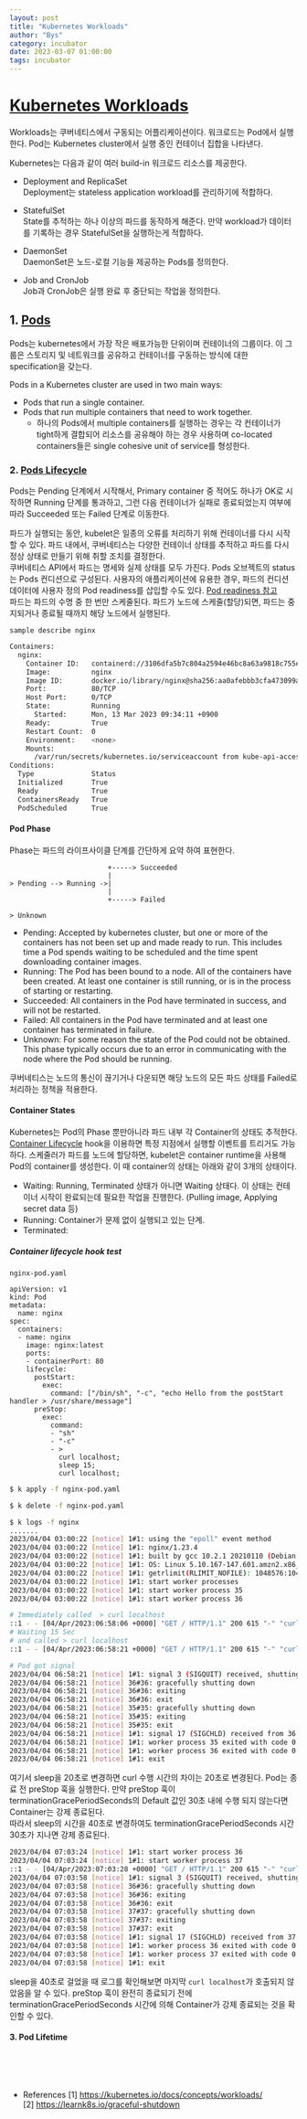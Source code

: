 ```yaml
---
layout: post
title: "Kubernetes Workloads"
author: "Bys"
category: incubator
date: 2023-03-07 01:00:00
tags: incubator
---
```


# [Kubernetes Workloads](https://kubernetes.io/docs/concepts/workloads/)
Workloads는 쿠버네티스에서 구동되는 어플리케이션이다. 워크로드는 Pod에서 실행한다. Pod는 Kubernetes cluster에서 실행 중인 컨테이너 집합을 나타낸다. 

Kubernetes는 다음과 같이 여러 build-in 워크로드 리소스를 제공한다.  

- Deployment and ReplicaSet  
Deployment는 stateless application workload를 관리하기에 적합하다.  

- StatefulSet  
State를 추적하는 하나 이상의 파드를 동작하게 해준다. 만약 workload가 데이터를 기록하는 경우 StatefulSet을 실행하는게 적합하다. 

- DaemonSet  
DaemonSet은 노드-로컬 기능을 제공하는 Pods를 정의한다.  
  
- Job and CronJob  
Job과 CronJob은 실행 완료 후 중단되는 작업을 정의한다.  


## 1. [Pods](https://kubernetes.io/docs/concepts/workloads/pods/)  
Pods는 kubernetes에서 가장 작은 배포가능한 단위이며 컨테이너의 그룹이다. 이 그룹은 스토리지 및 네트워크를 공유하고 컨테이너를 구동하는 방식에 대한 specification을 갖는다. 

Pods in a Kubernetes cluster are used in two main ways:  
 - Pods that run a single container.  
 - Pods that run multiple containers that need to work together.  
   - 하나의 Pods에서 multiple containers를 실행하는 경우는 각 컨테이너가 tight하게 결합되어 리소스를 공유해야 하는 경우 사용하며 co-located containers들은 single cohesive unit of service를 형성한다. 


### 2. [Pods Lifecycle](https://kubernetes.io/docs/concepts/workloads/pods/pod-lifecycle/)
Pods는 Pending 단계에서 시작해서, Primary container 중 적어도 하나가 OK로 시작하면 Running 단계를 통과하고, 그런 다음 컨테이너가 실패로 종료되었는지 여부에 따라 Succeeded 또는 Failed 단계로 이동한다.  

파드가 실행되는 동안, kubelet은 일종의 오류를 처리하기 위해 컨테이너를 다시 시작할 수 있다. 파드 내에서, 쿠버네티스는 다양한 컨테이너 상태를 추적하고 파드를 다시 정상 상태로 만들기 위해 취할 조치를 결정한다.  
쿠버네티스 API에서 파드는 명세와 실제 상태를 모두 가진다. Pods 오브젝트의 status는 Pods 컨디션으로 구성된다. 사용자의 애플리케이션에 유용한 경우, 파드의 컨디션 데이터에 사용자 정의 Pod readiness를 삽입할 수도 있다. [Pod readiness 참고](https://kubernetes.io/docs/concepts/workloads/pods/pod-lifecycle/#pod-readiness-gate)  
파드는 파드의 수명 중 한 번만 스케줄된다. 파드가 노드에 스케줄(할당)되면, 파드는 중지되거나 종료될 때까지 해당 노드에서 실행된다.  

`sample describe nginx`  
```bash
Containers:
  nginx:
    Container ID:   containerd://3106dfa5b7c804a2594e46bc8a63a9818c755e0a3125a07854dee5feda161142
    Image:          nginx
    Image ID:       docker.io/library/nginx@sha256:aa0afebbb3cfa473099a62c4b32e9b3fb73ed23f2a75a65ce1d4b4f55a5c2ef2
    Port:           80/TCP
    Host Port:      0/TCP
    State:          Running
      Started:      Mon, 13 Mar 2023 09:34:11 +0900
    Ready:          True
    Restart Count:  0
    Environment:    <none>
    Mounts:
      /var/run/secrets/kubernetes.io/serviceaccount from kube-api-access-4fr4z (ro)
Conditions:
  Type              Status
  Initialized       True
  Ready             True
  ContainersReady   True
  PodScheduled      True
```


#### Pod Phase
Phase는 파드의 라이프사이클 단계를 간단하게 요약 하여 표현한다.    
```log
                        +-----> Succeeded  
                        |  
> Pending --> Running ->|  
                        |  
                        +-----> Failed  

> Unknown 
```
- Pending: Accepted by kubernetes cluster, but one or more of the containers has not been set up and made ready to run. This includes time a Pod spends waiting to be scheduled and the time spent downloading container images.  
- Running: The Pod has been bound to a node. All of the containers have been created. At least one container is still running, or is in the process of starting or restarting.  
- Succeeded: All containers in the Pod have terminated in success, and will not be restarted.
- Failed: All containers in the Pod have terminated and at least one container has terminated in failure.
- Unknown: For some reason the state of the Pod could not be obtained. This phase typically occurs due to an error in communicating with the node where the Pod should be running. 

쿠버네티스는 노드의 통신이 끊기거나 다운되면 해당 노드의 모든 파드 상태를 Failed로 처리하는 정책을 적용한다.  


#### Container States
Kubernetes는 Pod의 Phase 뿐만아니라 파드 내부 각 Container의 상태도 추적한다. [Container Lifecycle](https://kubernetes.io/docs/concepts/containers/container-lifecycle-hooks/) hook을 이용하면 특정 지점에서 실행할 이벤트를 트리거도 가능하다. 
스케줄러가 파드를 노드에 할당하면, kubelet은 container runtime을 사용해 Pod의 container를 생성한다. 이 때 container의 상태는 아래와 같이 3개의 상태이다. 

- Waiting: Running, Terminated 상태가 아니면 Waiting 상태다. 이 상태는 컨테이너 시작이 완료되는데 필요한 작업을 진행한다. (Pulling image, Applying secret data 등)
- Running: Container가 문제 없이 실행되고 있는 단계. 
- Terminated:   

##### Container lifecycle hook test
`nginx-pod.yaml`  
```
apiVersion: v1
kind: Pod
metadata:
  name: nginx
spec:
  containers:
  - name: nginx
    image: nginx:latest
    ports:
    - containerPort: 80
    lifecycle:
      postStart:
        exec:
          command: ["/bin/sh", "-c", "echo Hello from the postStart handler > /usr/share/message"]
      preStop:
        exec:
          command:
          - "sh"
          - "-c"
          - >
            curl localhost;
            sleep 15;
            curl localhost;
```

```bash
$ k apply -f nginx-pod.yaml

$ k delete -f nginx-pod.yaml

$ k logs -f nginx
.......
2023/04/04 03:00:22 [notice] 1#1: using the "epoll" event method
2023/04/04 03:00:22 [notice] 1#1: nginx/1.23.4
2023/04/04 03:00:22 [notice] 1#1: built by gcc 10.2.1 20210110 (Debian 10.2.1-6)
2023/04/04 03:00:22 [notice] 1#1: OS: Linux 5.10.167-147.601.amzn2.x86_64
2023/04/04 03:00:22 [notice] 1#1: getrlimit(RLIMIT_NOFILE): 1048576:1048576
2023/04/04 03:00:22 [notice] 1#1: start worker processes
2023/04/04 03:00:22 [notice] 1#1: start worker process 35
2023/04/04 03:00:22 [notice] 1#1: start worker process 36

# Immediately called  > curl localhost
::1 - - [04/Apr/2023:06:58:06 +0000] "GET / HTTP/1.1" 200 615 "-" "curl/7.74.0" "-"
# Waiting 15 Sec 
# and called > curl localhost
::1 - - [04/Apr/2023:06:58:21 +0000] "GET / HTTP/1.1" 200 615 "-" "curl/7.74.0" "-"

# Pod got signal
2023/04/04 06:58:21 [notice] 1#1: signal 3 (SIGQUIT) received, shutting down
2023/04/04 06:58:21 [notice] 36#36: gracefully shutting down
2023/04/04 06:58:21 [notice] 36#36: exiting
2023/04/04 06:58:21 [notice] 36#36: exit
2023/04/04 06:58:21 [notice] 35#35: gracefully shutting down
2023/04/04 06:58:21 [notice] 35#35: exiting
2023/04/04 06:58:21 [notice] 35#35: exit
2023/04/04 06:58:21 [notice] 1#1: signal 17 (SIGCHLD) received from 36
2023/04/04 06:58:21 [notice] 1#1: worker process 35 exited with code 0
2023/04/04 06:58:21 [notice] 1#1: worker process 36 exited with code 0
2023/04/04 06:58:21 [notice] 1#1: exit
```
여기서 sleep을 20초로 변경하면 curl 수행 시간의 차이는 20초로 변경된다. Pod는 종료 전 preStop 훅을 실행한다. 만약 preStop 훅이 terminationGracePeriodSeconds의 Default 값인 30초 내에 수행 되지 않는다면 Container는 강제 종료된다.  
따라서 sleep의 시간을 40초로 변경하여도 terminationGracePeriodSeconds 시간 30초가 지나면 강제 종료된다. 

```bash
2023/04/04 07:03:24 [notice] 1#1: start worker process 36
2023/04/04 07:03:24 [notice] 1#1: start worker process 37
::1 - - [04/Apr/2023:07:03:28 +0000] "GET / HTTP/1.1" 200 615 "-" "curl/7.74.0" "-"
2023/04/04 07:03:58 [notice] 1#1: signal 3 (SIGQUIT) received, shutting down
2023/04/04 07:03:58 [notice] 36#36: gracefully shutting down
2023/04/04 07:03:58 [notice] 36#36: exiting
2023/04/04 07:03:58 [notice] 36#36: exit
2023/04/04 07:03:58 [notice] 37#37: gracefully shutting down
2023/04/04 07:03:58 [notice] 37#37: exiting
2023/04/04 07:03:58 [notice] 37#37: exit
2023/04/04 07:03:58 [notice] 1#1: signal 17 (SIGCHLD) received from 37
2023/04/04 07:03:58 [notice] 1#1: worker process 36 exited with code 0
2023/04/04 07:03:58 [notice] 1#1: worker process 37 exited with code 0
2023/04/04 07:03:58 [notice] 1#1: exit
```
sleep을 40초로 걸었을 때 로그를 확인해보면 마지막 `curl localhost`가 호출되지 않았음을 알 수 있다. preStop 훅이 완전히 종료되기 전에 terminationGracePeriodSeconds 시간에 의해 Container가 강제 종료되는 것을 확인할 수 있다. 

#### 3. Pod Lifetime



<br><br><br>

- References
[1] https://kubernetes.io/docs/concepts/workloads/  
[2] https://learnk8s.io/graceful-shutdown  

